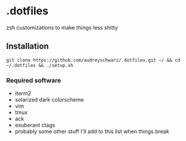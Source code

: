# .dotfiles

zsh customizations to make things less shitty

## Installation

`git clone https://github.com/audreyschwarz/.dotfiles.git ~/ && cd ~/.dotfiles && ./setup.sh`

### Required software

- iterm2
- solarized dark colorscheme
- vim
- tmux
- ack
- exuberant ctags
- probably some other stuff I'll add to this list when things break
